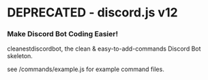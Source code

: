# DEPRECATED - discord.js v12
### Make Discord Bot Coding Easier!
cleanestdiscordbot, the clean &amp; easy-to-add-commands Discord Bot skeleton.


see /commands/example.js for example command files.
